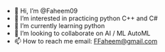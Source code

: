 - 👋 Hi, I’m @Faheem09
- 👀 I’m interested in practicing python C++ and C#
- 🌱 I’m currently learning python
- 💞️ I’m looking to collaborate on AI / ML AutoML
- 📫 How to reach me email: FFaheem@gmail.com

<!---
Faheem09/Faheem09 is a ✨ special ✨ repository because its `README.md` (this file) appears on your GitHub profile.
You can click the Preview link to take a look at your changes.
--->
